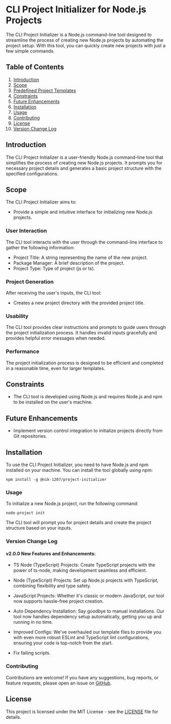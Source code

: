 # CLI Project Initializer for Node.js Projects

The CLI Project Initializer is a Node.js command-line tool designed to streamline the process of creating new Node.js projects by automating the project setup. With this tool, you can quickly create new projects with just a few simple commands.

## Table of Contents
1. [Introduction](#introduction)
2. [Scope](#scope)
3. [Predefined Project Templates](#predefined-project-templates)
4. [Constraints](#constraints)
5. [Future Enhancements](#future-enhancements)
6. [Installation](#installation)
7. [Usage](#usage)
8. [Contributing](#contributing)
9. [License](#license)
10. [Version Change Log](#version-change-log)

## Introduction

The CLI Project Initializer is a user-friendly Node.js command-line tool that simplifies the process of creating new Node.js projects. It prompts you for necessary project details and generates a basic project structure with the specified configurations.

## Scope

The CLI Project Initializer aims to:
- Provide a simple and intuitive interface for initializing new Node.js projects.

### User Interaction

The CLI tool interacts with the user through the command-line interface to gather the following information:
- Project Title: A string representing the name of the new project.
- Package Manager: A brief description of the project.
- Project Type: Type of project (js or ts).
### Project Generation

After receiving the user's inputs, the CLI tool:
- Creates a new project directory with the provided project title.

### Usability

The CLI tool provides clear instructions and prompts to guide users through the project initialization process. It handles invalid inputs gracefully and provides helpful error messages when needed.

### Performance

The project initialization process is designed to be efficient and completed in a reasonable time, even for larger templates.

## Constraints

- The CLI tool is developed using Node.js and requires Node.js and npm to be installed on the user's machine.

## Future Enhancements

- Implement version control integration to initialize projects directly from Git repositories.

## Installation

To use the CLI Project Initializer, you need to have Node.js and npm installed on your machine. You can install the tool globally using npm:

```shell
npm install -g @nik-1207/project-initializer
```

### Usage
To initialize a new Node.js project, run the following command:
```shell
node-project init
```
The CLI tool will prompt you for project details and create the project structure based on your inputs.

### Version Change Log
#### v2.0.0 New Features and Enhancements:
- TS Node (TypeScript) Projects: Create TypeScript projects with the power of ts-node, making development seamless and efficient.

- Node (TypeScript) Projects: Set up Node.js projects with TypeScript, combining flexibility and type safety.

- JavaScript Projects: Whether it's classic or modern JavaScript, our tool now supports hassle-free project creation.

- Auto Dependency Installation: Say goodbye to manual installations. Our tool now handles dependency setup automatically, getting you up and running in no time.

- Improved Configs: We've overhauled our template files to provide you with even more robust ESLint and TypeScript lint configurations, ensuring your code is top-notch from the start.

- Fix failing scripts.



### Contributing

Contributions are welcome! If you have any suggestions, bug reports, or feature requests, please open an issue on [GitHub](https://github.com/nik-1207/project-initializer/issues).

## License

This project is licensed under the MIT License - see the [LICENSE](LICENSE) file for details.